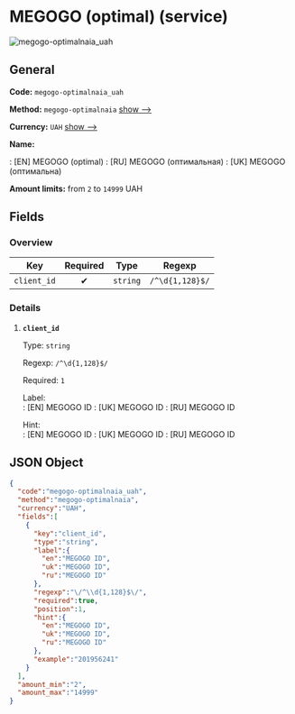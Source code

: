 
# MEGOGO (optimal) (service) 
![megogo-optimalnaia_uah](https://static.openfintech.io/payout_methods/megogo-optimalnaia_uah/logo.svg?w=400&c=v0.59.26#w24)  

## General 
 
**Code:** `megogo-optimalnaia_uah` 
 
**Method:** `megogo-optimalnaia` [show -->](/payout-methods/megogo-optimalnaia/) 
 
**Currency:** `UAH` [show -->](/currencies/UAH/) 
 
**Name:** 
 
:	[EN] MEGOGO (optimal) 
:	[RU] MEGOGO (оптимальная) 
:	[UK] MEGOGO (оптимальна) 
 
**Amount limits:** from `2` to `14999` UAH 

## Fields 

### Overview 

|Key|Required|Type|Regexp| 
|:---:|:---:|:---:|:---:| 
|`client_id`|✔|`string`|`/^\d{1,128}$/`| 
 

### Details 
 
1. **`client_id`** 
 
	Type: `string` 
 
	Regexp: `/^\d{1,128}$/` 
 
	Required: `1` 
 
	Label:  
	: [EN] MEGOGO ID 
	: [UK] MEGOGO ID 
	: [RU] MEGOGO ID 
 
	Hint:  
	: [EN] MEGOGO ID 
	: [UK] MEGOGO ID 
	: [RU] MEGOGO ID 
 

## JSON Object 

```json
{
  "code":"megogo-optimalnaia_uah",
  "method":"megogo-optimalnaia",
  "currency":"UAH",
  "fields":[
    {
      "key":"client_id",
      "type":"string",
      "label":{
        "en":"MEGOGO ID",
        "uk":"MEGOGO ID",
        "ru":"MEGOGO ID"
      },
      "regexp":"\/^\\d{1,128}$\/",
      "required":true,
      "position":1,
      "hint":{
        "en":"MEGOGO ID",
        "uk":"MEGOGO ID",
        "ru":"MEGOGO ID"
      },
      "example":"201956241"
    }
  ],
  "amount_min":"2",
  "amount_max":"14999"
}
```  

